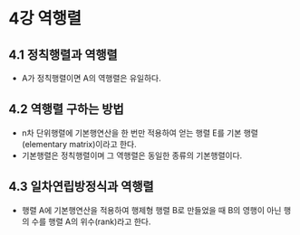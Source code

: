 # 4강 역행렬

## 4.1 정칙행렬과 역행렬
* A가 정칙행렬이면 A의 역행렬은 유일하다.

## 4.2 역행렬 구하는 방법
* n차 단위행렬에 기본행연산을 한 번만 적용하여 얻는 행렬 E를 기본 행렬(elementary matrix)이라고 한다.
* 기본행렬은 정칙행렬이며 그 역행렬은 동일한 종류의 기본행렬이다.

## 4.3 일차연립방정식과 역행렬
* 행렬 A에 기본행연산을 적용하여 행제형 행렬 B로 만들었을 때 B의 영행이 아닌 행의 수를 행렬 A의 위수(rank)라고 한다. 